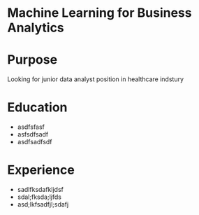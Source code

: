 # Machine Learning for Business Analytics

# Purpose

Looking for junior data analyst position in healthcare indstury

# Education

- asdfsfasf
- asfsdfsadf
- asdfsadfsdf

# Experience

- sadlfksdafkljdsf
- sdal;fksda;ljfds
- asd;lkfsadfjl;sdafj
